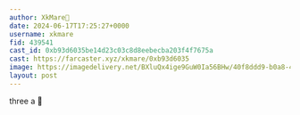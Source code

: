 ```yaml
---
author: XkMare🎩
date: 2024-06-17T17:25:27+0000
username: xkmare
fid: 439541
cast_id: 0xb93d6035be14d23c03c8d8eebecba203f4f7675a
cast: https://farcaster.xyz/xkmare/0xb93d6035
image: https://imagedelivery.net/BXluQx4ige9GuW0Ia56BHw/40f8ddd9-b0a8-4202-03bf-4110a7285b00/original
layout: post
---
```


three a 🧊

<img src='https://imagedelivery.net/BXluQx4ige9GuW0Ia56BHw/40f8ddd9-b0a8-4202-03bf-4110a7285b00/original' alt='' referrerpolicy='no-referrer'/>
